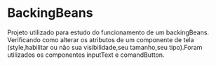 # BackingBeans

Projeto utilizado para estudo do funcionamento de um backingBeans. Verificando como alterar os atributos de um componente de tela (style,habilitar ou não sua visibilidade,seu tamanho,seu tipo).Foram utilizados os componentes inputText e comandButton.
